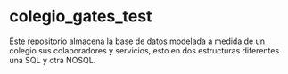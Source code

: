 # colegio_gates_test
Este repositorio almacena la base de datos modelada a medida de un colegio sus colaboradores y servicios, esto en dos estructuras diferentes una SQL y otra NOSQL.

